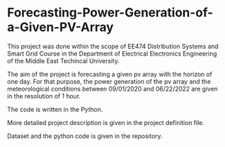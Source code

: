 # Forecasting-Power-Generation-of-a-Given-PV-Array

This project was done within the scope of EE474 Distribution Systems and Smart Grid Course in the Department of Electrical Electronics Engineering of the Middle East Techincal University.

The aim of the project is forecasting a given pv array with the horizon of one day. For that purpose, the power generation of the pv array and the meteorological conditions between 09/01/2020 and 06/22/2022 are given in the resolution of 1 hour.

The code is written in the Python. 

More detailed project description is given in the project definition file.

Dataset and the python code is given in the repository.
